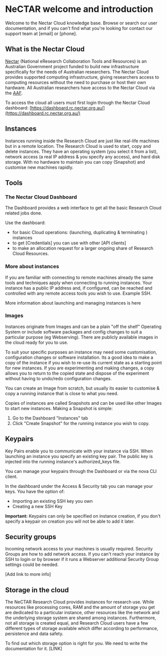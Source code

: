 # NeCTAR welcome and introduction

Welcome to the Nectar Cloud knowledge base. Browse or search our
user documentation, and if you can't find what you're looking
for contact our support team at [email] or [phone].

## What is the Nectar Cloud

[Nectar](http://nectar.org.au/)
(National eResearch Collaboration Tools and Resources) is
an Australian Government project funded to build new
infrastructure specifically for the needs of Australian researchers.
The Nectar Cloud provides supported computing infrastructure, giving researchers
access to computing resources without the need to purchase or host their own
hardware.
All Australian researchers have access to the Nectar Cloud via the
[AAF](http://support.rc.nectar.org.au/node/111).

To access the cloud all users must first login through the
Nectar Cloud dashboard:
[https://dashboard.rc.nectar.org.au/](https://dashboard.rc.nectar.org.au/)

## Instances

Instances running inside the Research Cloud are just like real-life machines but
in a remote location. The Research Cloud is used to start, copy and delete
instances. They have an operating system (you select it from a list), network
access (a real IP address & you specify any access), and hard disk storage.
With no hardware to maintain you can copy (Snapshot) and customise new
machines rapidly.

## Tools

### The Nectar Cloud Dashboard

The Dashboard provides a web interface to get all the basic
Research Cloud related jobs done.

Use the dashboard:

* for basic Cloud operations: (launching, duplicating & terminating ) instances
* to get [Credentials] you can use with other [API clients]
* to make an allocation request for a larger ongoing share of Research
Cloud Resources.

### More about instances

If you are familiar with connecting to remote machines already
the same tools and techniques apply when connecting to running
instances. Your instance has a public IP address and, if
configured, can be reached and controlled with any remote
access tools you wish to use. Example SSH.

More information about launching and managing instances is here

### Images

Instances originate from Images and can be a plain "off the
shelf" Operating System or include software packages and
config changes to suit a particular purpose (eg Webserving).
There are publicly available images in the cloud ready for
you to use.

To suit your specific purposes an instance may need some
customisation, configuration changes or software installation.
Its a good idea to make a copy of the instance if you wish to
re-use its current state as a starting point for new instances.
If you are experimenting and making changes, a copy allows you
to return to the copied state and dispose of the experiment
without having to undo/redo configuration changes.

You can create an Image from scratch, but usually its easier
to customise & copy a running instance that is close
to what you need.

Copies of instances are called Snapshots and can be used
like other Images to start new instances. Making a Snapshot
is simple:

1. Go to the Dashboard "Instances" tab
1. Click "Create Snapshot" for the running instance you wish to copy.

## Keypairs

Key Pairs enable you to communicate with your instance via
SSH. When launching an instance you specify an existing key
pair. The public key is injected into the running
instance's authorized_keys file.

You can manage your keypairs through the Dashboard or via
the nova CLI client.

In the dashboard under the Access & Security tab you can
manage your keys. You have the option of:

* Importing an existing SSH key you own
* Creating a new SSH Key

**Important:** Keypairs can only be specified on instance
creation, if you don't specify a keypair on creation you will
not be able to add it later.

## Security groups

Incoming network access to your machines is usually required.
Security Groups are how to add network access. If you can't
reach your instance by SSH to login or by browser if it
runs a Webserver additional Security Group settings could be
needed.

[Add link to more info]

## Storage in the cloud

The NeCTAR Research Cloud provides instances for research
use. While resources like processing cores, RAM and the
amount of storage you get are dedicated to a particular
instance, other resources like the network and the underlying
storage system are shared among instances. Furthermore, not
all storage is created equal, and Research Cloud users
have a few different types of storage available which differ
according to performance, persistence and data safety.

To find out which storage option is right for you. We need
to write the documentation for it. [LINK]
